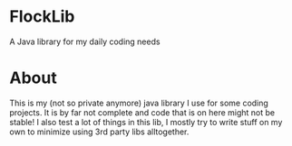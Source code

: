 # FlockLib
A Java library for my daily coding needs

# About
This is my (not so private anymore) java library I use for some coding projects. It is by far not complete and code that is on here might not be stable!
I also test a lot of things in this lib, I mostly try to write stuff on my own to minimize using 3rd party libs alltogether.
